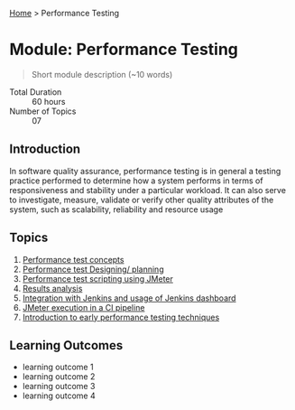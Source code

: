 [Home](./performance-testing/README.md
) > Performance Testing

# Module: Performance Testing

> Short module description (~10 words)

<dl>
<dt>Total Duration</dt>
<dd>60 hours</dd>
<dt>Number of Topics</dt>
<dd>07</dd>
</dl>

## Introduction

In software quality assurance, performance testing is in general a testing practice performed to determine how a system performs in terms of responsiveness and stability under a particular workload. It can also serve to investigate, measure, validate or verify other quality attributes of the system, such as scalability, reliability and resource usage

## Topics

1. [Performance test concepts](./01-perf-test-con.md)
2. [Performance test Designing/ planning](./02-perf-test-des.md)
3. [Performance test scripting using JMeter](./03-perf-test-script.md)
4. [Results analysis](./04-res-anl.md)
5. [Integration with Jenkins and usage of Jenkins dashboard](./05-int-jen.md)
6. [JMeter execution in a CI pipeline](./06-jmeter-ci.md)
7. [Introduction to early performance testing techniques](./07-early-perf.md)

## Learning Outcomes

- learning outcome 1
- learning outcome 2
- learning outcome 3
- learning outcome 4
